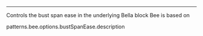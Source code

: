 ---

Controls the bust span ease in the underlying Bella block Bee is based on

patterns.bee.options.bustSpanEase.description